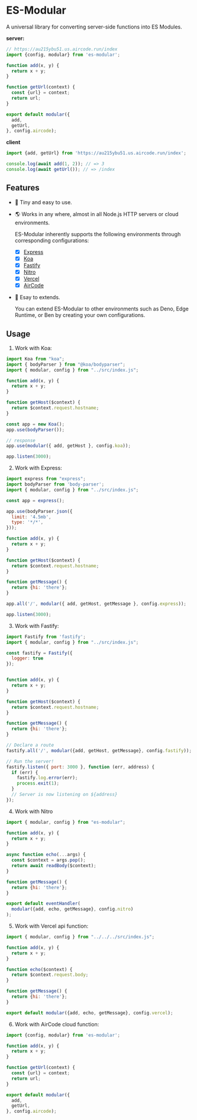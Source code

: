 # ES-Modular

A universal library for converting server-side functions into ES Modules.

**server:**

```js
// https://au215ybu51.us.aircode.run/index
import {config, modular} from 'es-modular';

function add(x, y) {
  return x + y;
}

function getUrl(context) {
  const {url} = context;
  return url;
}

export default modular({
  add,
  getUrl,
}, config.aircode);
```

**client**

```js
import {add, getUrl} from 'https://au215ybu51.us.aircode.run/index';

console.log(await add(1, 2)); // => 3
console.log(await getUrl()); // => /index
```

## Features

- 🧸 Tiny and easy to use.
- 🌎 Works in any where, almost in all Node.js HTTP servers or cloud environments.

  ES-Modular inherently supports the following environments through corresponding configurations:

  - [x] [Express](https://expressjs.com/)
  - [x] [Koa](https://koajs.com/)
  - [x] [Fastify](https://fastify.dev/)
  - [x] [Nitro](https://nitro.unjs.io/)
  - [x] [Vercel](https://vercel.com/)
  - [x] [AirCode](https://aircode.io/)

- 🧩 Esay to extends.

  You can extend ES-Modular to other environments such as Deno, Edge Runtime, or Ben by creating your own configurations.

## Usage

1. Work with Koa:

```js
import Koa from "koa";
import { bodyParser } from "@koa/bodyparser";
import { modular, config } from "../src/index.js";

function add(x, y) {
  return x + y;
}

function getHost($context) {
  return $context.request.hostname;
}

const app = new Koa();
app.use(bodyParser());

// response
app.use(modular({ add, getHost }, config.koa));

app.listen(3000);
```

2. Work with Express:

```js
import express from "express";
import bodyParser from 'body-parser';
import { modular, config } from "../src/index.js";

const app = express();

app.use(bodyParser.json({
  limit: '4.5mb',
  type: '*/*',
}));

function add(x, y) {
  return x + y;
}

function getHost($context) {
  return $context.request.hostname;
}

function getMessage() {
  return {hi: 'there'};
}

app.all('/', modular({ add, getHost, getMessage }, config.express));

app.listen(3000);
```

3. Work with Fastify:

```js
import Fastify from 'fastify';
import { modular, config } from "../src/index.js";

const fastify = Fastify({
  logger: true
});


function add(x, y) {
  return x + y;
}

function getHost($context) {
  return $context.request.hostname;
}

function getMessage() {
  return {hi: 'there'};
}

// Declare a route
fastify.all('/', modular({add, getHost, getMessage}, config.fastify));

// Run the server!
fastify.listen({ port: 3000 }, function (err, address) {
  if (err) {
    fastify.log.error(err);
    process.exit(1);
  }
  // Server is now listening on ${address}
});
```

4. Work with Nitro

```js
import { modular, config } from "es-modular";

function add(x, y) {
  return x + y;
}

async function echo(...args) {
  const $context = args.pop();
  return await readBody($context);
}

function getMessage() {
  return {hi: 'there'};
}

export default eventHandler(
  modular({add, echo, getMessage}, config.nitro)
);
```

5. Work with Vercel api function:

```js
import { modular, config } from "../../../src/index.js";

function add(x, y) {
  return x + y;
}

function echo($context) {
  return $context.request.body;
}

function getMessage() {
  return {hi: 'there'};
}

export default modular({add, echo, getMessage}, config.vercel);
```

6. Work with AirCode cloud function:

```js
import {config, modular} from 'es-modular';

function add(x, y) {
  return x + y;
}

function getUrl(context) {
  const {url} = context;
  return url;
}

export default modular({
  add,
  getUrl,
}, config.aircode);
```
